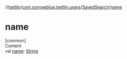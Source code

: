 //[twitlin](../../index.md)/[com.sorrowblue.twitlin.users](../index.md)/[SavedSearch](index.md)/[name](name.md)



# name  
[common]  
Content  
val [name](name.md): [String](https://kotlinlang.org/api/latest/jvm/stdlib/kotlin/-string/index.html)  



